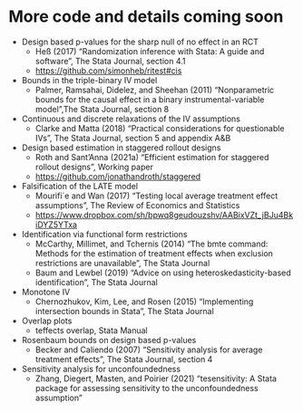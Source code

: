 # More code and details coming soon 

- Design based p-values for the sharp null of no effect in an RCT
  - Heß (2017) “Randomization inference with Stata: A guide and software”, The Stata Journal, section 4.1
  -  https://github.com/simonheb/ritest#cis
- Bounds in the triple-binary IV model
  - Palmer, Ramsahai, Didelez, and Sheehan (2011) “Nonparametric bounds for the causal effect in a binary instrumental-variable model”,The Stata Journal, section 8
- Continuous and discrete relaxations of the IV assumptions
  - Clarke and Matta (2018) “Practical considerations for questionable IVs”, The Stata Journal, section 5 and appendix A&B
- Design based estimation in staggered rollout designs
  - Roth and Sant’Anna (2021a) “Efficient estimation for staggered rollout designs”, Working paper
  - https://github.com/jonathandroth/staggered 
- Falsification of the LATE model
  - Mourifi´e and Wan (2017) “Testing local average treatment effect assumptions”, The Review of Economics and Statistics
  -  https://www.dropbox.com/sh/bpwq8geudouzshv/AABixVZt_jBJu4BkiDYZ5YTxa
- Identification via functional form restrictions
  - McCarthy, Millimet, and Tchernis (2014) “The bmte command: Methods for the estimation of treatment effects when exclusion restrictions are unavailable”, The Stata Journal
  - Baum and Lewbel (2019) “Advice on using heteroskedasticity-based identification”, The Stata Journal
- Monotone IV
  - Chernozhukov, Kim, Lee, and Rosen (2015) “Implementing intersection bounds in Stata”, The Stata Journal
- Overlap plots
  - teffects overlap, Stata Manual
- Rosenbaum bounds on design based p-values
  - Becker and Caliendo (2007) “Sensitivity analysis for average treatment effects”, The Stata Journal, section 4 
- Sensitivity analysis for unconfoundedness
  - Zhang, Diegert, Masten, and Poirier (2021) “tesensitivity: A Stata package for assessing sensitivity to the unconfoundedness assumption”

